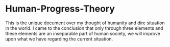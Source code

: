 # Human-Progress-Theory

This is the unique document over my thought of humanity and dire situation in the world. I came to the conclusion that only through three elements and these elements are an inseparable part of human society, we will improve upon what we have regarding the current situation.
